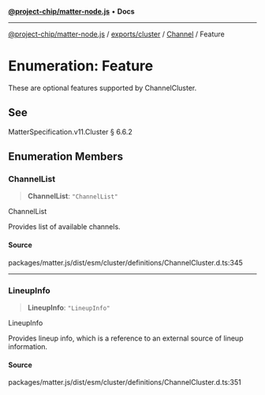 [**@project-chip/matter-node.js**](../../../../../README.md) • **Docs**

***

[@project-chip/matter-node.js](../../../../../modules.md) / [exports/cluster](../../../README.md) / [Channel](../README.md) / Feature

# Enumeration: Feature

These are optional features supported by ChannelCluster.

## See

MatterSpecification.v11.Cluster § 6.6.2

## Enumeration Members

### ChannelList

> **ChannelList**: `"ChannelList"`

ChannelList

Provides list of available channels.

#### Source

packages/matter.js/dist/esm/cluster/definitions/ChannelCluster.d.ts:345

***

### LineupInfo

> **LineupInfo**: `"LineupInfo"`

LineupInfo

Provides lineup info, which is a reference to an external source of lineup information.

#### Source

packages/matter.js/dist/esm/cluster/definitions/ChannelCluster.d.ts:351
